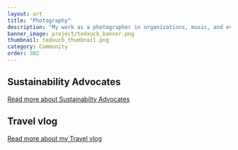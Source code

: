 ```yaml
---
layout: art
title: "Photography"
description: "My work as a photographer in organizations, music, and events."
banner_image: project/tedxucb_banner.png
thumbnail: tedxucb_thumbnail.png
category: Community
order: 302
---
```


## Sustainability Advocates

[Read more about Sustainabilty Advocates](/work/sustainability-advocates)

## Travel vlog

[Read more about my Travel vlog](/work/travel-vlog)
